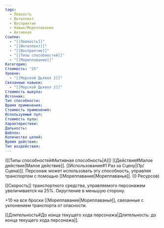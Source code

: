 ```yaml
---
tags:
  - Ловкость
  - Интеллект
  - Восприятие
  - Навык/Мореплавание
  - Активная
Ссылки:
  - "[[Ловкость]]"
  - "[[Интеллект]]"
  - "[[Восприятие]]"
  - "[[Типы способностей]]"
  - "[[Мореплавание]]"
Категория: 
Стоимость: "25"
Уровни:
  - "[[Морской Дьявол 2]]"
Связанные навыки:
  - "[[Морской Дьявол 2]]"
Стоимость выкупа:
Источник:
Тип способности:
Время применения:
Стоимость применения:
Используемый пул:
Стоимость пула:
Характеристики:
Дальность:
Шаблон:
Количество целей:
Время действия:
Тип воздействия:
---
```

([[Типы способностей#Активная способность|А]]) [[Действия#Малое действие|Малое действие]]. [[Использование#1 Раз за Сцену|(1р/Сцена)]]. Персонаж может использовать эту способность, управляя транспортом с помощью [[Мореплавание|Мореплаванья]]. (0 Ресурсов)

[[Скорость]] транспортного средства, управляемого персонажем увеличивается на 25%. Округление в меньшую сторону. 

+10 на все броски [[Мореплавание|Мореплаванья]], связанные с уклонением транспорта от опасности. 

[[Длительность#До конца текущего хода персонажа|Длительность: до конца текущего хода персонажа]].